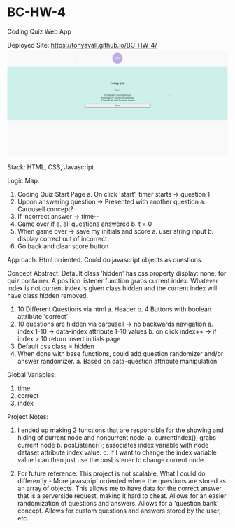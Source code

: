 # BC-HW-4
Coding Quiz Web App

Deployed Site:
https://tonyavall.github.io/BC-HW-4/
![Getting Started](deployed.png)

Stack:
HTML, CSS, Javascript

Logic Map: 

1. Coding Quiz Start Page 
    a. On click 'start', timer starts -> question 1 
2. Uppon answering question -> Presented with another question
    a. Carousell concept?
3. If incorrect answer -> time--
4. Game over if
    a. all questions answered
    b. t = 0
5. When game over -> save my initials and score
    a. user string input
    b. display correct out of incorrect
6. Go back and clear score button

Approach: Html orriented. Could do javascript objects as questions.

Concept Abstract: Default class 'hidden' has css property display: none; for quiz container. A position listener function grabs current index. Whatever index is not current index is given class hidden and the current index will have class hidden removed.

1. 10 Different Questions via html
    a. Header
    b. 4 Buttons with boolean attribute 'correct'
2. 10 questions are hidden via carousell -> no backwards navigation
    a. index 1-10 -> data-index attribute 1-10 values
    b. on click index++ -> if index > 10 return insert initials page
3. Default css class = hidden
4. When done with base functions, could add question randomizer and/or answer randomizer.
    a. Based on data-question attribute manipulation

Global Variables:

1. time
2. correct
4. index

Project Notes:

1. I ended up making 2 functions that are responsible for the showing and hiding of current node and noncurrent node.
    a. currentIndex(); grabs current node
    b. posListener(); associates index variable with node dataset attribute index value.
    c. If I want to change the index variable value I can then just use the posListener to change current node

2. For future reference: This project is not scalable. What I could do differently - More javascript orriented where the questions are stored as an array of objects. This allows me to have data for the correct answer that is a serverside request, making it hard to cheat. Allows for an easier randomization of questions and answers. Allows for a 'question bank' concept. Allows for custom questions and answers stored by the user, etc.
